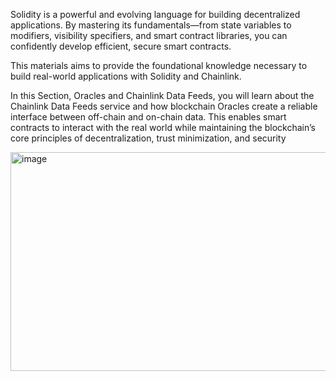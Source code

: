 Solidity is a powerful and evolving language for building decentralized applications. By mastering its fundamentals—from state variables to modifiers, visibility specifiers, and smart contract libraries, you  can confidently develop efficient, secure smart contracts.

This materials  aims to provide the foundational knowledge necessary to build real-world applications with Solidity and Chainlink.

In this  Section, Oracles and Chainlink Data Feeds, you will learn about the Chainlink Data Feeds service and how blockchain Oracles create a reliable interface between off-chain and on-chain data. This enables smart contracts to interact with the real world while maintaining the blockchain’s core principles of decentralization, trust minimization, and security

<img width="768" height="350" alt="image" src="https://github.com/user-attachments/assets/6749b80f-4238-4201-bc6c-e6494686160f" />
